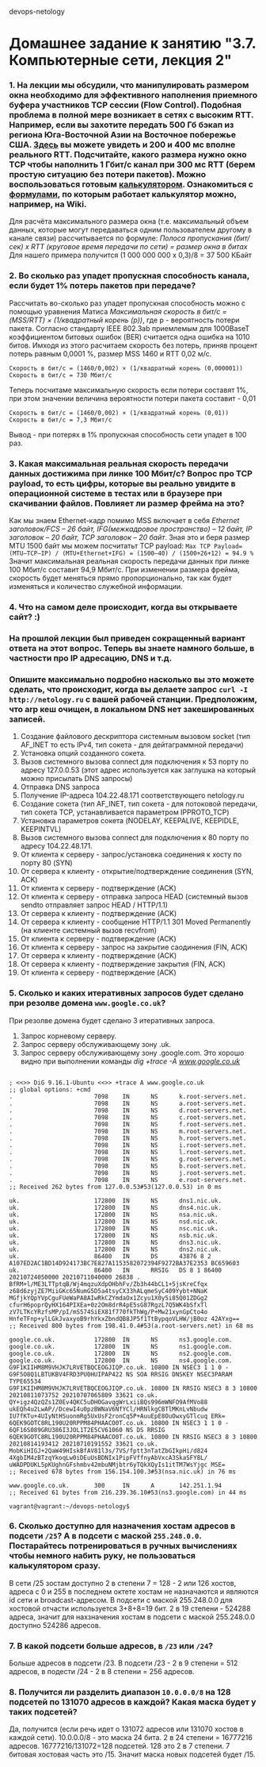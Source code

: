  devops-netology

# Домашнее задание к занятию "3.7. Компьютерные сети, лекция 2"

### 1. На лекции мы обсудили, что манипулировать размером окна необходимо для эффективного наполнения приемного буфера участников TCP сессии (Flow Control). Подобная проблема в полной мере возникает в сетях с высоким RTT. Например, если вы захотите передать 500 Гб бэкап из региона Юга-Восточной Азии на Восточное побережье США. [Здесь](https://www.cloudping.co/grid) вы можете увидеть и 200 и 400 мс вполне реального RTT. Подсчитайте, какого размера нужно окно TCP чтобы наполнить 1 Гбит/с канал при 300 мс RTT (берем простую ситуацию без потери пакетов). Можно воспользоваться готовым [калькулятором](https://www.switch.ch/network/tools/tcp_throughput/). Ознакомиться с [формулами](https://en.wikipedia.org/wiki/TCP_tuning), по которым работает калькулятор можно, например, на Wiki.
   Для расчёта максимального размера окна (т.е. максимальный объем данных, которые могут передаваться одним пользователем другому в канале связи) рассчитывается по формуле:
   *Полоса пропускания (бит/сек) x RTT (круговое время передачи по сети) = размер окна в битах*
   Для нашего примера получится (1 000 000 000 x 0,3)/8 = 37 500 КБайт 

### 2. Во сколько раз упадет пропускная способность канала, если будет 1% потерь пакетов при передаче?
   Рассчитать во-сколько раз упадет пропускная способность можно с помощью уравнения Матиса *Максимальная скорость в бит/с = (MSS/RTT) × (1/квадратный корень (p))*, где p - вероятность потери пакета.
   Согласно стандарту IEEE 802.3ab приемлемым для 1000BaseT коэффициентом битовых ошибок (BER) считается одна ошибка на 1010 битов. Имходя из этого расчитаем скорость без потерь,
   приняв процент потерь равным 0,0001 %, размер MSS 1460 и RTT 0,02 м/с.
```
Cкорость в бит/с = (1460/0,002) × (1/квадратный корень (0,000001))
Cкорость в бит/с = 730 Мбит/с
```
   Теперь посчитаме максимальную скорость если потери составят 1%, при этом значении величина вероятности потери пакета составит - 0,01
```
Cкорость в бит/с = (1460/0,002) × (1/квадратный корень (0,01))
Cкорость в бит/с = 7,3 Мбит/с
```
   Вывод - при потерях в 1% пропускная способность сети упадет в 100 раз. 

### 3. Какая  максимальная реальная скорость передачи данных достижима при линке 100 Мбит/с? Вопрос про TCP payload, то есть цифры, которые вы реально увидите в операционной системе в тестах или в браузере при скачивании файлов. Повлияет ли размер фрейма на это?
   Как мы знаем Ethernet-кадр помимо MSS включает в себя *Ethernet заголовок/FCS – 26 байт, IFG(межкадровое пространство) – 12 байт, IP заголовок – 20 байт, TCP заголовок – 20 байт*.
   Зная это и беря размер MTU 1500 байт мы можем посчитатьт TCP payload:
```Max TCP Payload= (MTU–TCP–IP) / (MTU+Ethernet+IFG) = (1500–40) / (1500+26+12) = 94.9 %```
   Значит максимальная реальная скорость передачи данных при линке 100 Мбит/с составит 94,9 Мбит/с. При изменении размера фрейма, скорость будет меняться прямо пропорционально, так как будет изменяться
   и количество служебной информации.

### 4. Что на самом деле происходит, когда вы открываете сайт? :)
### На прошлой лекции был приведен сокращенный вариант ответа на этот вопрос. Теперь вы знаете намного больше, в частности про IP адресацию, DNS и т.д.
### Опишите максимально подробно насколько вы это можете сделать, что происходит, когда вы делаете запрос `curl -I http://netology.ru` с вашей рабочей станции. Предположим, что arp кеш очищен, в локальном DNS нет закешированных записей.
   1. Создание файлового дескриптора системным вызовом socket (тип AF_INET то есть IPv4, тип сокета - для дейтаграммной передачи)
   2. Установка опций созданного сокета.
   3. Вызов системного вызова connect для подключения к 53 порту по адресу 127.0.0.53 (этот адрес используется как заглушка на который можно присылать DNS запросы)
   4. Отправка DNS запроса 
   5. Получение IP-адреса 104.22.48.171 соответствующего netology.ru
   6. Создание сокета (тип AF_INET, тип сокета - для потоковой передачи, тип сокета TCP, устанавливается параметром IPPROTO_TCP)
   7. Установка параметров сокета (NODELAY, KEEPALIVE, KEEPIDLE, KEEPINTVL)
   8. Вызов системного вызова connect для подключения к 80 порту по адресу 104.22.48.171.
   9. От клиента к серверу - запрос/установка соединения к хосту по порту 80 (SYN)
   10. От сервера к клиенту - открытие/подтверждение соединения (SYN, ACK)
   11. От клиента к серверу - подтверждение (ACK)
   12. От клиента к серверу - отправка запроса HEAD (системный вызов sendto отправляет запрос HEAD / HTTP/1.1)
   13. От сервера к клиенту - подтверждение (ACK)
   14. От сервера к клиенту - сообщение HTTP/1.1 301 Moved Permanently (на клиенте системный вызов recvfrom)
   15. От клиента к серверу - подтверждение (ACK)
   16. От клиента к серверу - запрос на закрытие саодинения (FIN, ACK)
   17. От сервера к клиенту - подтверждение (ACK)
   18. От сервера к клиенту - подтверждение закрытия (FIN, ACK)
   19. От клиента к серверу - подтверждение (ACK)  

### 5. Сколько и каких итеративных запросов будет сделано при резолве домена `www.google.co.uk`?
   При резолве домена будет сделано 3 итеративных запроса.
   1. Запрос корневому серверу.
   2. Запрос серверу обслуживающему зону .uk.
   3. Запрос серверу обслуживающему зону .google.com.
   Это хорошо видно при выполнении команды *dig +trace -A www.google.co.uk*
```vagrant@vagrant:~/devops-netology$ dig +trace A www.google.co.uk

; <<>> DiG 9.16.1-Ubuntu <<>> +trace A www.google.co.uk
;; global options: +cmd
.                       7098    IN      NS      k.root-servers.net.
.                       7098    IN      NS      a.root-servers.net.
.                       7098    IN      NS      d.root-servers.net.
.                       7098    IN      NS      c.root-servers.net.
.                       7098    IN      NS      f.root-servers.net.
.                       7098    IN      NS      m.root-servers.net.
.                       7098    IN      NS      h.root-servers.net.
.                       7098    IN      NS      i.root-servers.net.
.                       7098    IN      NS      l.root-servers.net.
.                       7098    IN      NS      g.root-servers.net.
.                       7098    IN      NS      b.root-servers.net.
.                       7098    IN      NS      j.root-servers.net.
.                       7098    IN      NS      e.root-servers.net.
;; Received 262 bytes from 127.0.0.53#53(127.0.0.53) in 0 ms

uk.                     172800  IN      NS      dns1.nic.uk.
uk.                     172800  IN      NS      dns4.nic.uk.
uk.                     172800  IN      NS      nsa.nic.uk.
uk.                     172800  IN      NS      nsd.nic.uk.
uk.                     172800  IN      NS      nsc.nic.uk.
uk.                     172800  IN      NS      nsb.nic.uk.
uk.                     172800  IN      NS      dns3.nic.uk.
uk.                     172800  IN      NS      dns2.nic.uk.
uk.                     86400   IN      DS      43876 8 2 A107ED2AC1BD14D924173BC7E827A1153582072394F9272BA37E2353 BC659603
uk.                     86400   IN      RRSIG   DS 8 1 86400 20210724050000 20210711040000 26838 . BfRM+l/ME3LTTptqB/Wj4mqzuXdpOHbhFv/Zb3h44bCL1+5jsKreCfqx z68d6zyjZE7MiiGKc65NumG5D5a4tsyCX33hALqmeSyC409Yybt+NNaK MGfjkYQpYVpCguFUeWaPA8AIwRkCZYmdaOx1Zcyu1X0y5i85Q01ZDGg2 cfurH6poprQyHX164PIXEa+0z2Om8drR4pE5sG87RgzL7Q5WK4bSfxTl zV7LTKcYRzfsMP/pI/mS574SiEX81f770fkThWg/P+Mw21xynGpCto4o HnfeTFnp+ylLGkJvaxyoB9rhYkxZbndQB8JP5f1TtBypqoVLHW/jB0oz 42AYxg==
;; Received 800 bytes from 198.41.0.4#53(a.root-servers.net) in 68 ms

google.co.uk.           172800  IN      NS      ns3.google.com.
google.co.uk.           172800  IN      NS      ns1.google.com.
google.co.uk.           172800  IN      NS      ns2.google.com.
google.co.uk.           172800  IN      NS      ns4.google.com.
G9F1KIIHM8M9VHJK7LRVETBQCEOGJIQP.co.uk. 10800 IN NSEC3 1 1 0 - G9F5O8Q1LBTUKBV4FRD3PU0HUIPAP422 NS SOA RRSIG DNSKEY NSEC3PARAM TYPE65534
G9F1KIIHM8M9VHJK7LRVETBQCEOGJIQP.co.uk. 10800 IN RRSIG NSEC3 8 3 10800 20210811073752 20210707065809 33621 co.uk. QY+igz4QzQZs1Z0Ev4QKC5uDHOGavqgWrLxiiBQs996mWNFO9AfMVo88 ukEQh4u2LwAP//DcewI4u0pzBWNaV6NfYCl/HRNlkgCBTlMKnLvNbudw IU7fKTu+4UIyNtHSuonmRg5UxUsF2ronCq5P+AuuEpE8OuOwxyGTlcuq ERk=
6QEK9GOTC8RL190U20RPPM84PHAACO0T.co.uk. 10800 IN NSEC3 1 1 0 - 6QF16S089GRU386I3JOL1T2E5CV61060 NS DS RRSIG
6QEK9GOTC8RL190U20RPPM84PHAACO0T.co.uk. 10800 IN RRSIG NSEC3 8 3 10800 20210814193412 20210710191552 33621 co.uk. MobKiHIGJ+2QaW49HIskBfAV81l3s/7VS/fptt3nTatZbGIkpHi/d824 4XgbIM4zBTzqYkoqLw0iDEuUsBDNIx1PipFVffnyAbVxcA3SkaSFY8L/ uWADPDUKL5pKUghnGFshmbv42mbuNMjbtr6yTQkXQyIs1itTM7WsYjgc MSE=
;; Received 678 bytes from 156.154.100.3#53(nsa.nic.uk) in 76 ms

www.google.co.uk.       300     IN      A       142.251.1.94
;; Received 61 bytes from 216.239.36.10#53(ns3.google.com) in 44 ms

vagrant@vagrant:~/devops-netology$
```

### 6. Сколько доступно для назначения хостам адресов в подсети `/25`? А в подсети с маской `255.248.0.0`. Постарайтесь потренироваться в ручных вычислениях чтобы немного набить руку, не пользоваться калькулятором сразу.
   В сети /25 зостам доступно 2 в степени 7 = 128 - 2 или 126 хостов, адреса с 0 и 255 в последнем октете хостам не назначаются и являются id сети и broadcast-адресом.
   В подсети с маской 255.248.0.0 для хостовой отчасти используется 3+8+8=19 бит. 2 в 19 степени - 524288 адреса, значит для нахзначения хостам в подсети с маской 255.248.0.0 доступно 524286 адресов.

### 7. В какой подсети больше адресов, в `/23` или `/24`?
   Больше адресов в подсети /23. В подсети /23 - 2 в 9 степени = 512 адресов, в подести /24 - 2 в 8 степени = 256 адресов.

### 8. Получится ли разделить диапазон `10.0.0.0/8` на 128 подсетей по 131070 адресов в каждой? Какая маска будет у таких подсетей?
   Да, получится (если речь идет о 131072 адресов или 131070 хостов в каждой сети).
   10.0.0.0/8 - это маска 24 бита. 2 в 24 степени = 16777216 адресов. 16777216/131072=128 подсетей. 128 это 2 в 7 степени. 7 битовая хостовая часть это /15. Значит маска новых подсетей будет /15. 
